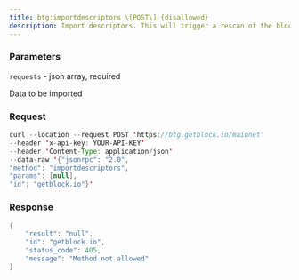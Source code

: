 ```yaml
---
title: btg:importdescriptors \[POST\] {disallowed}
description: Import descriptors. This will trigger a rescan of the blockchain basedon the earliest timestamp of all descriptors being imported. Requires anew wallet backup.Note This call can take over an hour to complete if using an earlytimestamp during that time, other rpc calls may report that theimported keys, addresses or scripts exist but related transactions arestill missing.
---
```


### Parameters


`requests` - json array, required

Data to be imported

### Request

``` java
curl --location --request POST 'https://btg.getblock.io/mainnet' 
--header 'x-api-key: YOUR-API-KEY' 
--header 'Content-Type: application/json' 
--data-raw '{"jsonrpc": "2.0",
"method": "importdescriptors",
"params": [null],
"id": "getblock.io"}'
```

###  Response

``` java
{
    "result": "null",
    "id": "getblock.io",
    "status_code": 405,
    "message": "Method not allowed"
}
```

